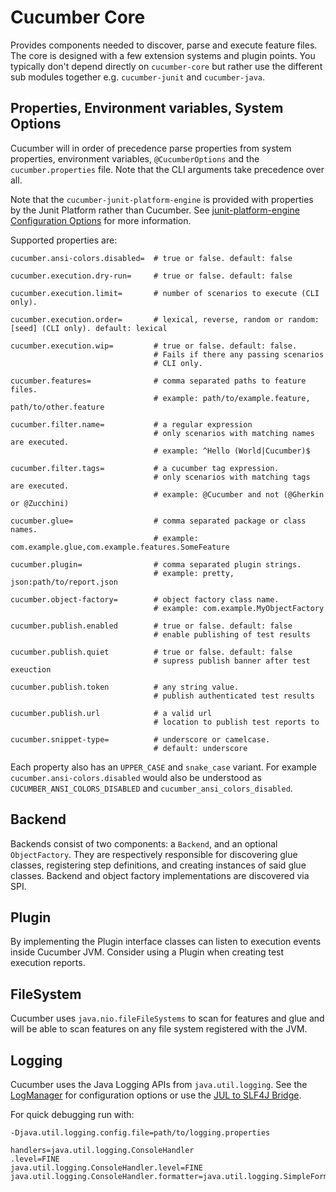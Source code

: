 Cucumber Core
=============

Provides components needed to discover, parse and execute feature files. The
core is designed with a few extension systems and plugin points. You
typically don't depend directly on `cucumber-core` but rather use the different
sub modules together e.g. `cucumber-junit` and `cucumber-java`.     

## Properties, Environment variables, System Options ##

Cucumber will in order of precedence parse properties from system properties,
environment variables, `@CucumberOptions` and the `cucumber.properties` file.
Note that the CLI arguments take precedence over all.

Note that the `cucumber-junit-platform-engine` is provided with properties
by the Junit Platform rather than Cucumber. See
[junit-platform-engine Configuration Options](../junit-platform-engine#configuration-options)
for more information.

Supported properties are:

```
cucumber.ansi-colors.disabled=  # true or false. default: false
                     
cucumber.execution.dry-run=     # true or false. default: false
 
cucumber.execution.limit=       # number of scenarios to execute (CLI only).
  
cucumber.execution.order=       # lexical, reverse, random or random:[seed] (CLI only). default: lexical

cucumber.execution.wip=         # true or false. default: false.
                                # Fails if there any passing scenarios
                                # CLI only.   

cucumber.features=              # comma separated paths to feature files. 
                                # example: path/to/example.feature, path/to/other.feature
  
cucumber.filter.name=           # a regular expression
                                # only scenarios with matching names are executed. 
                                # example: ^Hello (World|Cucumber)$     

cucumber.filter.tags=           # a cucumber tag expression. 
                                # only scenarios with matching tags are executed. 
                                # example: @Cucumber and not (@Gherkin or @Zucchini)

cucumber.glue=                  # comma separated package or class names. 
                                # example: com.example.glue,com.example.features.SomeFeature  
  
cucumber.plugin=                # comma separated plugin strings. 
                                # example: pretty, json:path/to/report.json

cucumber.object-factory=        # object factory class name.
                                # example: com.example.MyObjectFactory

cucumber.publish.enabled        # true or false. default: false
                                # enable publishing of test results 

cucumber.publish.quiet          # true or false. default: false
                                # supress publish banner after test exeuction  

cucumber.publish.token          # any string value.
                                # publish authenticated test results

cucumber.publish.url            # a valid url
                                # location to publish test reports to

cucumber.snippet-type=          # underscore or camelcase. 
                                # default: underscore
```

Each property also has an `UPPER_CASE` and `snake_case` variant. For example
`cucumber.ansi-colors.disabled` would also be understood as 
`CUCUMBER_ANSI_COLORS_DISABLED` and `cucumber_ansi_colors_disabled`.

## Backend ##

Backends consist of two components: a `Backend`, and an optional `ObjectFactory`.
They are  respectively responsible for discovering glue classes, registering
step definitions, and creating instances of said glue classes. Backend and
object factory implementations are discovered via SPI.

## Plugin ##

By implementing the Plugin interface classes can listen to execution events
inside Cucumber JVM. Consider using a Plugin when creating test execution reports.

## FileSystem ##

Cucumber uses `java.nio.fileFileSystems` to scan for features and glue and will
be able to scan features on any file system registered with the JVM.

## Logging ##
Cucumber uses the Java Logging APIs from `java.util.logging`. See the
[LogManager](https://docs.oracle.com/javase/8/docs/api/java/util/logging/LogManager.html)
for configuration options or use the [JUL to SLF4J Bridge](https://www.slf4j.org/legacy.html#jul-to-slf4j).

For quick debugging run with:  

```
-Djava.util.logging.config.file=path/to/logging.properties
```

```properties
handlers=java.util.logging.ConsoleHandler
.level=FINE
java.util.logging.ConsoleHandler.level=FINE
java.util.logging.ConsoleHandler.formatter=java.util.logging.SimpleFormatter
```
